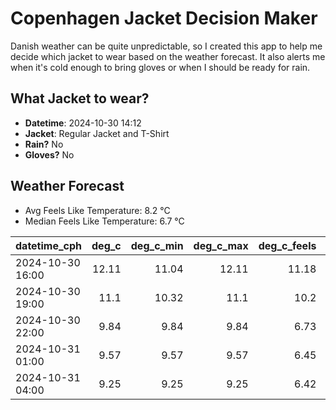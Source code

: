 
# Copenhagen Jacket Decision Maker

Danish weather can be quite unpredictable, so I created this app to help me decide which jacket to wear based on the weather forecast. 
It also alerts me when it's cold enough to bring gloves or when I should be ready for rain.

## What Jacket to wear?

- **Datetime**: 2024-10-30 14:12
- **Jacket**: Regular Jacket and T-Shirt
- **Rain?** No
- **Gloves?** No

## Weather Forecast
- Avg Feels Like Temperature: 8.2 °C
- Median Feels Like Temperature: 6.7 °C

| datetime_cph     |   deg_c |   deg_c_min |   deg_c_max |   deg_c_feels | weather   | wind   | rain   |
|:-----------------|--------:|------------:|------------:|--------------:|:----------|:-------|:-------|
| 2024-10-30 16:00 |   12.11 |       11.04 |       12.11 |         11.18 | Clouds    | High   | None   |
| 2024-10-30 19:00 |   11.1  |       10.32 |       11.1  |         10.2  | Clouds    | High   | None   |
| 2024-10-30 22:00 |    9.84 |        9.84 |        9.84 |          6.73 | Clouds    | High   | None   |
| 2024-10-31 01:00 |    9.57 |        9.57 |        9.57 |          6.45 | Clouds    | High   | None   |
| 2024-10-31 04:00 |    9.25 |        9.25 |        9.25 |          6.42 | Clouds    | High   | None   |
        